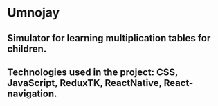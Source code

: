 # Umnojay
## Simulator for learning multiplication tables for children.
## Technologies used in the project: CSS, JavaScript, ReduxTK, ReactNative, React-navigation.
